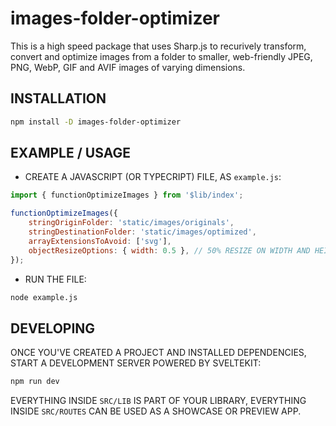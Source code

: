 # images-folder-optimizer

This is a high speed package that uses Sharp.js to recurively transform, convert and optimize images from a folder to smaller, web-friendly JPEG, PNG, WebP, GIF and AVIF images of varying dimensions.

## INSTALLATION

```bash
npm install -D images-folder-optimizer
```

## EXAMPLE / USAGE

- CREATE A JAVASCRIPT (OR TYPECRIPT) FILE, AS `example.js`:

```javascript
import { functionOptimizeImages } from '$lib/index';

functionOptimizeImages({
	stringOriginFolder: 'static/images/originals',
	stringDestinationFolder: 'static/images/optimized',
	arrayExtensionsToAvoid: ['svg'],
	objectResizeOptions: { width: 0.5 }, // 50% RESIZE ON WIDTH AND HEIGHT
});
```

- RUN THE FILE:

```bash
node example.js
```

## DEVELOPING

ONCE YOU'VE CREATED A PROJECT AND INSTALLED DEPENDENCIES, START A DEVELOPMENT SERVER POWERED BY SVELTEKIT:

```bash
npm run dev
```

EVERYTHING INSIDE `SRC/LIB` IS PART OF YOUR LIBRARY, EVERYTHING INSIDE `SRC/ROUTES` CAN BE USED AS A SHOWCASE OR PREVIEW APP.
